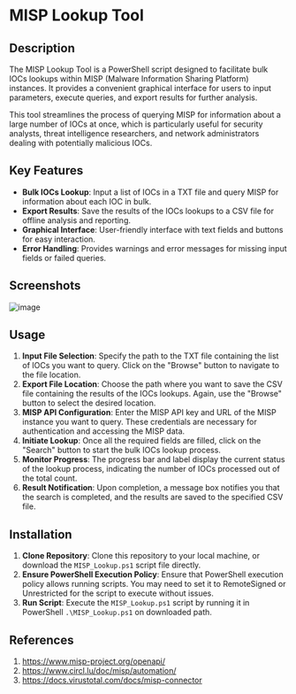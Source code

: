 # MISP Lookup Tool

## Description
The MISP Lookup Tool is a PowerShell script designed to facilitate bulk IOCs lookups within MISP (Malware Information Sharing Platform) instances. It provides a convenient graphical interface for users to input parameters, execute queries, and export results for further analysis.

This tool streamlines the process of querying MISP for information about a large number of IOCs at once, which is particularly useful for security analysts, threat intelligence researchers, and network administrators dealing with potentially malicious IOCs.

## Key Features
- **Bulk IOCs Lookup**: Input a list of IOCs in a TXT file and query MISP for information about each IOC in bulk.
- **Export Results**: Save the results of the IOCs lookups to a CSV file for offline analysis and reporting.
- **Graphical Interface**: User-friendly interface with text fields and buttons for easy interaction.
- **Error Handling**: Provides warnings and error messages for missing input fields or failed queries.

## Screenshots
![image](https://github.com/muhammadtalaat/MISP-Lookup-Tool/assets/167099589/56ecb47a-8b5c-4dac-938f-177edfb168de)

## Usage
1. **Input File Selection**: Specify the path to the TXT file containing the list of IOCs you want to query. Click on the "Browse" button to navigate to the file location.
2. **Export File Location**: Choose the path where you want to save the CSV file containing the results of the IOCs lookups. Again, use the "Browse" button to select the desired location.
3. **MISP API Configuration**: Enter the MISP API key and URL of the MISP instance you want to query. These credentials are necessary for authentication and accessing the MISP data.
4. **Initiate Lookup**: Once all the required fields are filled, click on the "Search" button to start the bulk IOCs lookup process.
5. **Monitor Progress**: The progress bar and label display the current status of the lookup process, indicating the number of IOCs processed out of the total count.
6. **Result Notification**: Upon completion, a message box notifies you that the search is completed, and the results are saved to the specified CSV file.

## Installation
1. **Clone Repository**: Clone this repository to your local machine, or download the `MISP_Lookup.ps1` script file directly.
2. **Ensure PowerShell Execution Policy**: Ensure that PowerShell execution policy allows running scripts. You may need to set it to RemoteSigned or Unrestricted for the script to execute without issues.
3. **Run Script**: Execute the `MISP_Lookup.ps1` script by running it in PowerShell `.\MISP_Lookup.ps1` on downloaded path.

## References
1. https://www.misp-project.org/openapi/
2. https://www.circl.lu/doc/misp/automation/
3. https://docs.virustotal.com/docs/misp-connector
